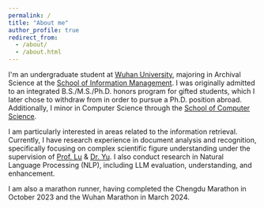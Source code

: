 ```yaml
---
permalink: /
title: "About me"
author_profile: true
redirect_from: 
  - /about/
  - /about.html
---
```


I'm an undergraduate student at [Wuhan University](https://en.whu.edu.cn/), majoring in Archival Science at the [School of Information Management](https://sim.whu.edu.cn/English/Home.htm). I was originally admitted to an integrated B.S./M.S./Ph.D. honors program for gifted students, which I later chose to withdraw from in order to pursue a Ph.D. position abroad. Additionally, I minor in Computer Science through the [School of Computer Science](https://cs.whu.edu.cn/english/index.htm). 

I am particularly interested in areas related to the information retrieval. Currently, I have research experience in document analysis and recognition, specifically focusing on complex scientific figure understanding under the supervision of [Prof. Lu](https://scholar.google.com/citations?hl=zh-CN&user=mRdnCQ4AAAAJ) & [Dr. Yu](https://openreview.net/profile?id=~Fengchang_Yu1). I also conduct research in Natural Language Processing (NLP), including LLM evaluation, understanding, and enhancement. 

I am also a marathon runner, having completed the Chengdu Marathon in October 2023 and the Wuhan Marathon in March 2024.
